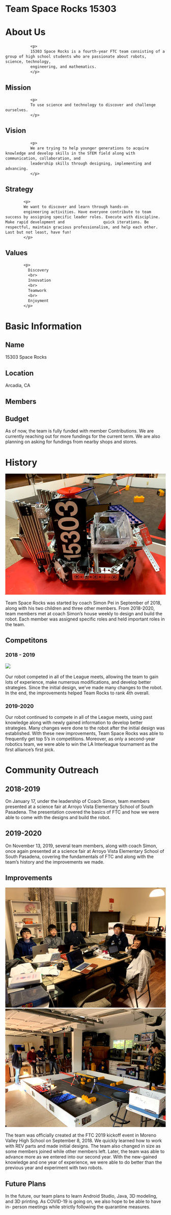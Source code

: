 ---
---
<style>
.Members{
  white-space: pre;
  }  
</style>

  <h1> Team Space Rocks 15303 </h1>
  
  <h1> About Us </h1>  
  
               <p>
               15303 Space Rocks is a fourth-year FTC team consisting of a group of high school students who are passionate about robots, science, technology,       
               engineering, and mathematics. 
               </p>

  <h2> Mission </h2>

               <p>
               To use science and technology to discover and challenge ourselves. 
               </p>

  <h2>Vision</h2>

               <p>
               We are trying to help younger generations to acquire knowledge and develop skills in the STEM field along with communication, collaboration, and     
               leadership skills through designing, implementing and advancing.
               </p>

  <h2>Strategy</h2>

            <p>
            We want to discover and learn through hands-on 
            engineering activities. Have everyone contribute to team success by assigning specific leader roles. Execute with discipline. Make rapid development and                 quick iterations. Be respectful, maintain gracious professionalism, and help each other. Last but not least, have fun!
            </p>

  <h2>Values</h2>

            <p>
              Discovery
              <br>
              Innovation
              <br>
              Teamwork
              <br>
              Enjoyment
            </p>
  
  <h1> Basic Information </h1>
    
    
  <h2>Name</h2>
          <p>15303 Space Rocks</p>
  <h2>Location</h2>
          <p>Arcadia, CA</p>
  <h2>Members</h2>

<!--
<div class="Members">  
- Simon Pei			  Coach

- Charles Pei		          Capt./Assist. Coach

- Kevin Tan			

- Xing Liu

- Jennifer Wong	

- Andrew Habata		

- Faith Hockens

- Ella Tang

- Shin Umeda

- John Bee
</div>    
-->

 <h2>Budget</h2>
    <p>
    As of now, the team is fully funded with member 
    Contributions. We are currently reaching out for
    more fundings for the current term. We are also
    planning on asking for fundings from nearby shops
    and stores.
    </p>

<h1>History</h1>

<img src="history-1.png" > 

<p>Team Space Rocks was started by coach Simon Pei in September of 2018, along with his two children and three other members. From 2018-2020, team members met at coach Simon’s house weekly to design and build the robot. Each member was assigned specific roles and held important roles in the team. </p>
    
 <h2> Competitons </h2>
 <h3> 2018 - 2019 </h3>
  <img src= "2019-2020-1.png" >
       <p> 
      Our robot competed in all of the League meets, allowing the team to gain lots of experience, make numerous modifications, and develop better strategies. Since the        initial design, we’ve made many changes to the robot. In the end, the improvements helped Team Rocks to rank 4th overall. 
       </p>
 
 <h3>2019-2020</h3>
      <p>
      Our robot continued to compete 
      in all of the League meets, using past knowledge along with newly gained information to develop better strategies. Many changes were done to the robot after the         initial design was established. With these new improvements, Team Space Rocks was able to frequently get top 5’s in competitions. Moreover, as only a second-year         robotics team, we were able to win the LA Interleague tournament as the first alliance’s first pick.
      </p>


<h1> Community Outreach </h1>
<h2> 2018-2019 </h2>
      <p>
      On January 17, under the leadership of Coach Simon, team members presented at a science fair at Arroyo Vista Elementary School of South Pasadena. The presentation       covered the basics of FTC and how we were able to come with the designs and build the robot. 
      </p>

<h2> 2019-2020 </h2>
          <p>
          On November 13, 2019, several team members, along with coach Simon, once again presented at a science fair at Arroyo Vista Elementary School of South Pasadena,           covering the fundamentals of FTC and along with the team’s history and the improvements we made. 
          </p>

<h2> Improvements </h2>
  <img src= "improve-1.png" >
  <img src= "improve-2.png" >
          <p>
            The team was officially created at the FTC 2019 kickoff event in Moreno Valley High School on September 8, 2018. We quickly learned how to work with REV                 parts and made   initial designs. The team also changed in size as some members joined while other members left. Later, the team was able to advance more as             we entered into our second   year. With the new-gained knowledge and one year of experience, we were able to do better than the previous year and experiment             with two robots. 
          </p>
 
<h2> Future Plans </h2>
          <p>
           In the future, our team plans to learn Android Studio, Java, 3D modeling, and 3D printing. As COVID-19 is going on, we also hope to be able to have in-                  person meetings while strictly following the quarantine measures.
          </p> 

